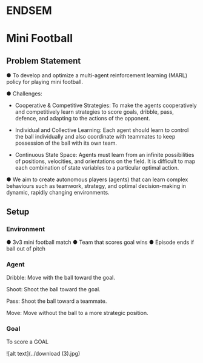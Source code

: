 # ENDSEM

# Mini Football

## Problem Statement

● To develop and optimize a multi-agent reinforcement learning (MARL) policy for playing mini football.

● Challenges:

- Cooperative & Competitive Strategies: To make the agents cooperatively and competitively learn strategies to score goals, dribble, pass, defence, and adapting to the actions of the opponent.

- Individual and Collective Learning: Each agent should learn to control the ball individually and also coordinate with teammates to keep possession of the ball with its own team.

- Continuous State Space: Agents must learn from an infinite possibilities of positions, velocities, and orientations on the field. It is difficult to map each combination of state variables to a particular optimal action.

● We aim to create autonomous players (agents) that can learn complex behaviours such as teamwork, strategy, and optimal decision-making in dynamic, rapidly changing environments.

## Setup

### Environment

● 3v3 mini football match
● Team that scores goal wins
● Episode ends if ball out of pitch

### Agent

Dribble: Move with the ball toward the goal.

Shoot: Shoot the ball toward the goal.

Pass: Shoot the ball toward a teammate.

Move: Move without the ball to a more strategic position.

### Goal

To score a GOAL

![alt text](../download (3).jpg)
